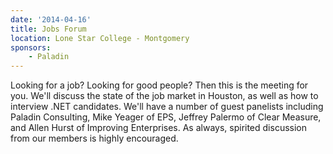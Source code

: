 ```yaml
---
date: '2014-04-16'
title: Jobs Forum
location: Lone Star College - Montgomery
sponsors: 
    - Paladin
---
```

Looking for a job?  Looking for good people?  Then this is the meeting for you.  We'll discuss the state of the job market in Houston, as well as how to interview .NET candidates.  We'll have a number of guest panelists including Paladin Consulting, Mike Yeager of EPS, Jeffrey Palermo of Clear Measure, and Allen Hurst of Improving Enterprises.  As always, spirited discussion from our members is highly encouraged.